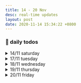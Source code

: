 ```yaml
---
title: 14 - 20 Nov
desc: real-time updates
layout: post
date: 2020-11-14 15:34:22 +0800
---
```


<h3>📅 daily todos</h3>
<details>
<summary>14/11 saturday</summary>
<h3>14/11 saturday</h3>
<p>
📃 <b>to-do</b>
<ul>
    <li>japanese - ◯ ◯</li>
    <li class="done">art</li>
</ul>
</p>
<br><br>
</details>

<details>
<summary>17/11 tuesday</summary>
<h3>17/11 tuesday</h3>
<p>
9:45: Pardon my disappearance for the past two days. I was battling my perpetual existential crisis. Some days I win, some days I don't. Journaling definitely helped put everything back in perspective and I'm feeling a new wave of energy after re-evaluating my life. Let's do our best today~
</p>
<p>
📃 <b>to-do</b>
<ul>
    <li>web dev - ⬤ ⬤ ⬤ ⬤ ◯ ◯ </li>
    <li class="done">japanese - ⬤ ⬤ ⬤ </li>
    <li class="done">art</li>
    <li class="done">workout</li>
</ul>
</p>
<br><br>
</details>

<details>
<summary>18/11 wednesday</summary>
<h3>18/11 wednesday</h3>
<p>
📃 <b>to-do</b>
<ul>
    <li class="done">web dev - ⬤ ⬤ ⬤ </li>
    <li class="done">japanese - ⬤ ⬤ ⬤ </li>
    <li class="done">art</li>
    <li class="done">workout</li>
</ul>
</p>
<br><br>
</details>

<details>
<summary>19/11 thursday</summary>
<h3>19/11 thursday</h3>
<p>10:17: Head is throbbing from lack of sleep most likely due to the cup of coffee I had yesterday night. 😑</p>

<p>
📃 <b>to-do</b>
<ul>
    <li class="done">web dev - ⬤ ⬤ </li>
    <l>japanese - ⬤ ⬤ ◯ </li>
    <li class="done">art</li>
    <li class="done">workout</li>
</ul>
</p>
<br><br>
</details>

<details>
<summary>20/11 friday</summary>
<h3>20/11 friday</h3>

<p>
📃 <b>to-do</b>
<ul>
    <li>web dev - ⬤ ◯ </li>
    <li class="done">japanese - ⬤ ⬤ </li>
    <li class="done">art</li>
    <li class="done">workout</li>
</ul>
</p>
<br><br>
</details>
